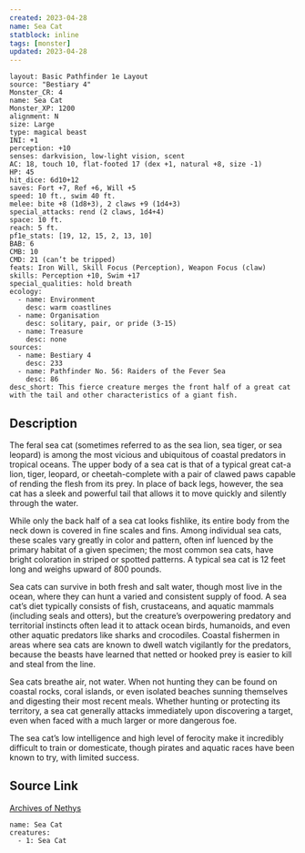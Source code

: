 ```yaml
---
created: 2023-04-28
name: Sea Cat
statblock: inline
tags: [monster]
updated: 2023-04-28
---
```

```statblock
layout: Basic Pathfinder 1e Layout
source: "Bestiary 4"
Monster_CR: 4
name: Sea Cat
Monster_XP: 1200
alignment: N
size: Large
type: magical beast
INI: +1
perception: +10
senses: darkvision, low-light vision, scent
AC: 18, touch 10, flat-footed 17 (dex +1, natural +8, size -1)
HP: 45
hit_dice: 6d10+12
saves: Fort +7, Ref +6, Will +5
speed: 10 ft., swim 40 ft.
melee: bite +8 (1d8+3), 2 claws +9 (1d4+3)
special_attacks: rend (2 claws, 1d4+4)
space: 10 ft.
reach: 5 ft.
pf1e_stats: [19, 12, 15, 2, 13, 10]
BAB: 6
CMB: 10
CMD: 21 (can’t be tripped)
feats: Iron Will, Skill Focus (Perception), Weapon Focus (claw)
skills: Perception +10, Swim +17
special_qualities: hold breath
ecology:
  - name: Environment
    desc: warm coastlines
  - name: Organisation
    desc: solitary, pair, or pride (3-15)
  - name: Treasure
    desc: none
sources:
  - name: Bestiary 4
    desc: 233
  - name: Pathfinder No. 56: Raiders of the Fever Sea
    desc: 86
desc_short: This fierce creature merges the front half of a great cat with the tail and other characteristics of a giant fish.
```
## Description
The feral sea cat (sometimes referred to as the sea lion, sea tiger, or sea leopard) is among the most vicious and ubiquitous of coastal predators in tropical oceans. The upper body of a sea cat is that of a typical great cat-a lion, tiger, leopard, or cheetah-complete with a pair of clawed paws capable of rending the flesh from its prey. In place of back legs, however, the sea cat has a sleek and powerful tail that allows it to move quickly and silently through the water.

While only the back half of a sea cat looks fishlike, its entire body from the neck down is covered in fine scales and fins. Among individual sea cats, these scales vary greatly in color and pattern, often inf luenced by the primary habitat of a given specimen; the most common sea cats, have bright coloration in striped or spotted patterns. A typical sea cat is 12 feet long and weighs upward of 800 pounds.

Sea cats can survive in both fresh and salt water, though most live in the ocean, where they can hunt a varied and consistent supply of food. A sea cat’s diet typically consists of fish, crustaceans, and aquatic mammals (including seals and otters), but the creature’s overpowering predatory and territorial instincts often lead it to attack ocean birds, humanoids, and even other aquatic predators like sharks and crocodiles. Coastal fishermen in areas where sea cats are known to dwell watch vigilantly for the predators, because the beasts have learned that netted or hooked prey is easier to kill and steal from the line.

Sea cats breathe air, not water. When not hunting they can be found on coastal rocks, coral islands, or even isolated beaches sunning themselves and digesting their most recent meals. Whether hunting or protecting its territory, a sea cat generally attacks immediately upon discovering a target, even when faced with a much larger or more dangerous foe.

The sea cat’s low intelligence and high level of ferocity make it incredibly difficult to train or domesticate, though pirates and aquatic races have been known to try, with limited success.
## Source Link
[Archives of Nethys](https://aonprd.com/MonsterDisplay.aspx?ItemName=Sea%20Cat)
```encounter-table
name: Sea Cat
creatures:
  - 1: Sea Cat
```
